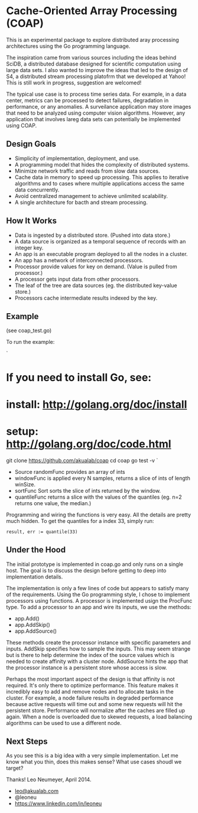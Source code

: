# Cache-Oriented Array Processing (COAP)

This is an experimental package to explore distributed aray processing architectures using the Go
programming language.

The inspiration came from various sources including the ideas behind SciDB, a distributed database
designed for scientific computation using large data sets. I also wanted to improve the ideas that led to the design of S4, a distributed stream processing platofrm that we developed at Yahoo! This is still work in progress, suggestion are welcomed!

The typical use case is to process time series data. For example, in a data center,
metrics can be processed to detect failures, degradation in performance, or any anomalies.
A surveilance application may store images that need to be analyzed using computer vision
algorithms. However, any application that involves lareg data sets can potentially be
implemented using COAP.

## Design Goals

* Simplicity of implementation, deployment, and use.
* A programming model that hides the complexity of distributed systems.
* Minimize network traffic and reads from slow data sources.
* Cache data in memory to speed up processing. This applies to iterative algorithms and to cases where multiple applications access the same data concurrently.
* Avoid centralized management to achieve unlimited scalability.
* A single architecture for bacth and stream processing.

## How It Works

* Data is ingested by a distributed store. (Pushed into data store.)
* A data source is organized as a temporal sequence of records with an integer key.
* An app is an executable program deployed to all the nodes in a cluster.
* An app has a network of interconnected processors.
* Processor provide values for key on demand. (Value is pulled from processor.)
* A processor gets input data from other processors.
* The leaf of the tree are data sources (eg. the distributed key-value store.)
* Processors cache intermediate results indexed by the key.

## Example

(see coap_test.go)

To run the example:

`
# If you need to install Go, see:
# install: http://golang.org/doc/install
# setup: http://golang.org/doc/code.html
git clone https://github.com/akualab/coap
cd coap
go test -v
`

* Source randomFunc provides an array of ints
* windowFunc is applied every N samples, returns a slice of ints of length winSize.
* sortFunc Sort sorts the slice of ints returned by the window.
* quantileFunc returns a slice with the values of the quantiles (eg. n=2 returns one value, the median.)

Programming and wiring the functions is very easy. All the details are pretty much hidden. To get the quantiles for a index 33, simply run:

`
result, err := quantile(33)
`

## Under the Hood

The initial prototype is implemented in coap.go and only runs on a single host. The goal is to discuss the design before getting to deep into implementation details.

The implementation is only a few lines of code but appears to satisfy many of the requirements. Using the Go programming style, I chose to implement processors using functions. A processor is implemented usign the ProcFunc type. To add a processor to an app and wire its inputs, we use the methods:

* app.Add()
* app.AddSkip()
* app.AddSource()

These methods create the processor instance with specific parameters and inputs. AddSkip specifies how to sample the inputs. This may seem strange but is there to help determine the index of the source values which is needed to create affinity with a cluster node. AddSource hints the app that the processor instance is a persistent store whose access is slow.

Perhaps the most important aspect of the design is that affinity is not required. It's only there to optimize performance. This feature makes it incredibly easy to add and remove nodes and to allocate tasks in the cluster. For example, a node failure results in degraded performance because active requests will time out and some new requests will hit the persistent store. Performance will normalize after the caches are filled up again. When a node is overloaded due to skewed requests, a load balancing algorithms can be used to use a different node.

## Next Steps

As you see this is a big idea with a very simple implementation. Let me know what you thin, does this makes sense? What use cases shoudl we target?

Thanks! Leo Neumeyer, April 2014.
* leo@akualab.com
* @leoneu
* https://www.linkedin.com/in/leoneu
